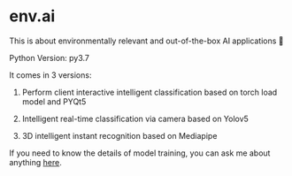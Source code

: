 # env.ai

This is about environmentally relevant and out-of-the-box AI applications 🙌

Python Version: py3.7

It comes in 3 versions:

1. Perform client interactive intelligent classification based on torch load model and PYQt5

2. Intelligent real-time classification via camera based on Yolov5

3. 3D intelligent instant recognition based on Mediapipe

If you need to know the details of model training, you can ask me about anything [here](https://github.com/JayITH/JayITH/issues).
